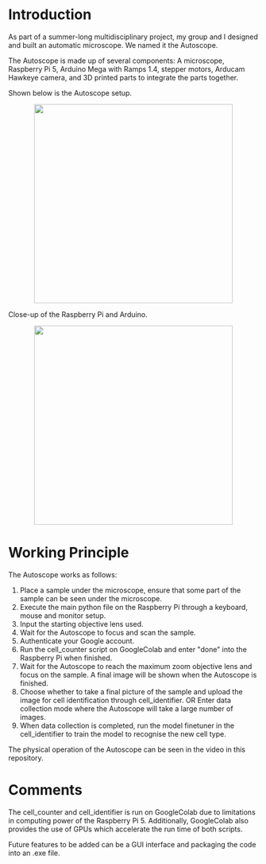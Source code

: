 # Introduction
As part of a summer-long multidisciplinary project, my group and I designed and built an automatic microscope. We named it the Autoscope. 

The Autoscope is made up of several components: A microscope, Raspberry Pi 5, Arduino Mega with Ramps 1.4, stepper motors, Arducam Hawkeye camera, and 3D printed parts to integrate the parts together.

Shown below is the Autoscope setup.
</br>
<p align=center>
  <img src="https://github.com/user-attachments/assets/cbe82beb-ff4f-4d17-aad4-15c488782f29" width="400"/>
</p>

Close-up of the Raspberry Pi and Arduino.
</br>
<p align=center>
  <img src="https://github.com/user-attachments/assets/b3e0eb6c-d14f-4887-a5f2-2a92b9e2d1aa" width="400"/>
</p>

# Working Principle
The Autoscope works as follows:
1. Place a sample under the microscope, ensure that some part of the sample can be seen under the microscope.
2. Execute the main python file on the Raspberry Pi through a keyboard, mouse and monitor setup.
3. Input the starting objective lens used.
4. Wait for the Autoscope to focus and scan the sample.
5. Authenticate your Google account.
6. Run the cell_counter script on GoogleColab and enter "done" into the Raspberry Pi when finished.
7. Wait for the Autoscope to reach the maximum zoom objective lens and focus on the sample.
   A final image will be shown when the Autoscope is finished.
8. Choose whether to take a final picture of the sample and upload the image for cell identification through cell_identifier.
   OR
   Enter data collection mode where the Autoscope will take a large number of images.
9. When data collection is completed, run the model finetuner in the cell_identifier to train the model to recognise the new cell type.

The physical operation of the Autoscope can be seen in the video in this repository.

# Comments
The cell_counter and cell_identifier is run on GoogleColab due to limitations in computing power of the Raspberry Pi 5. Additionally, GoogleColab also provides the use of GPUs which accelerate the run time of both scripts.

Future features to be added can be a GUI interface and packaging the code into an .exe file.
